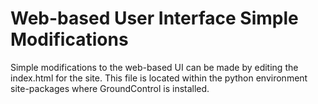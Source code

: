 # Web-based User Interface Simple Modifications
Simple modifications to the web-based UI can be made by editing the index.html for the site. This file is located within the python environment site-packages where GroundControl is installed.

